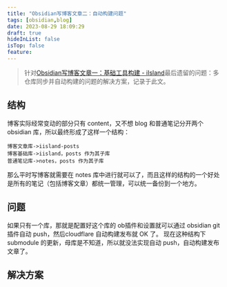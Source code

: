```yaml
---
title: "Obsidian写博客文章二：自动构建问题"
tags: [obsidian,blog]
date: 2023-08-29 18:09:29
draft: true
hideInList: false
isTop: false
feature:
---
```


> 针对[Obsidian写博客文章一：基础工具构建 - iIsland](https://iisland.pages.dev/posts/obsidian-write-blog-1/)最后遗留的问题：多仓库同步并自动构建的问题的解决方案，记录于此文。

## 结构
博客实际经常变动的部分只有 content，又不想 blog 和普通笔记分开两个obsidian 库，所以最终形成了这样一个结构：

	博客文章库->iisland-posts
	博客基础库->iisland，posts 作为其子库
	普通笔记库->notes，posts 作为其子库

那么平时写博客就需要在 notes 库中进行就可以了，而且这样的结构的一个好处是所有的笔记（包括博客文章）都统一管理，可以统一备份到一个地方。

## 问题
如果只有一个库，那就是配置好这个库的 ob插件和设置就可以通过 obsidian git 插件自动 push，然后cloudflare 自动构建发布就 OK 了。
现在这种结构下 submodule 的更新，母库是不知道，所以就没法实现自动 push，自动构建发布文章了。

## 解决方案

